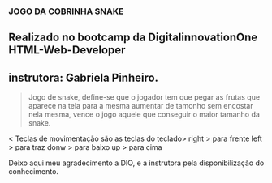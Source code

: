 
### JOGO DA COBRINHA SNAKE ###
## Realizado no bootcamp da DigitalinnovationOne HTML-Web-Developer
## instrutora:  Gabriela Pinheiro.
> Jogo de snake, define-se que o jogador tem que pegar as frutas que aparece na tela para a mesma aumentar de tamonho sem 
> encostar nela mesma, vence o jogo aquele que conseguir o maior tamanho da snake.

< Teclas de movimentação  são as teclas do teclado>
right > para frente
left > para traz
donw > para baixo
up > para cima


Deixo aqui meu agradecimento a DIO, e a instrutora pela disponibilização do conhecimento.

